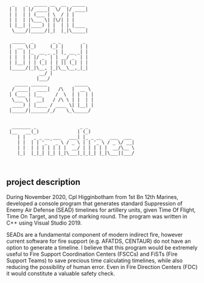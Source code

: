```
  _    _  _____ __  __  _____ 
 | |  | |/ ____|  \/  |/ ____|
 | |  | | (___ | \  / | |     
 | |  | |\___ \| |\/| | |     
 | |__| |____) | |  | | |____ 
  \____/|_____/|_|  |_|\_____|
  
  _____  _       _ _        _ 
 |  __ \(_)     (_) |      | |
 | |  | |_  __ _ _| |_ __ _| |
 | |  | | |/ _` | | __/ _` | |
 | |__| | | (_| | | || (_| | |
 |_____/|_|\__, |_|\__\__,_|_|
            __/ |             
           |___/              
   _____ ______          _____  
  / ____|  ____|   /\   |  __ \ 
 | (___ | |__     /  \  | |  | |
  \___ \|  __|   / /\ \ | |  | |
  ____) | |____ / ____ \| |__| |
 |_____/|______/_/    \_\_____/ 
                                
                                
  _______ _                _ _                 
 |__   __(_)              | (_)                
    | |   _ _ __ ___   ___| |_ _ __   ___  ___ 
    | |  | | '_ ` _ \ / _ \ | | '_ \ / _ \/ __|
    | |  | | | | | | |  __/ | | | | |  __/\__ \
    |_|  |_|_| |_| |_|\___|_|_|_| |_|\___||___/
                                               
                                               
```
## project description

During November 2020, Cpl Higginbotham from 1st Bn 12th Marines,
developed a console program that generates standard Suppression of Enemy Air Defense
(SEAD) timelines for artillery units, given Time Of Flight, Time On Target, and type of
marking round. The program was written in C++ using Visual Studio 2019.

SEADs are a fundamental component of modern indirect fire, however current software for
fire support (e.g. AFATDS, CENTAUR) do not have an option to generate a timeline. I believe
that this program would be extremely useful to Fire Support Coordination Centers (FSCCs)
and FiSTs (Fire Support Teams) to save precious time calculating timelines, while also
reducing the possibility of human error. Even in Fire Direction Centers (FDC) it would
constitute a valuable safety check.
